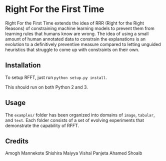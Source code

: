 # Right For the First Time
Right For the First Time extends the idea of RRR (Right for the Right Reasons) of constraining machine learning models to prevent them from learning rules that humans know are wrong. The idea of using a small amount of human annotated data to constrain the explanations is an evolution to a definitively preventive measure compared to letting unguided heuristics that struggle to come up with constraints on their own.


## Installation
To setup RFFT, just run `python setup.py install`.

This should run on both Python 2 and 3.


## Usage
The `examples/` folder has been organized into domains of `image`, `tabular`, and `text`. Each folder consists of a set of evolving experiments that demonstrate the capability of RFFT.


## Credits
Amogh Mannekote
Shishira Maiyya
Vishal Panjeta
Ahamed Shoaib
